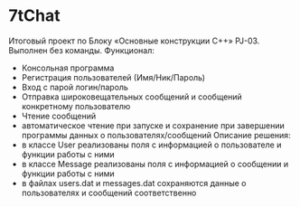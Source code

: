 # 7tChat
Итоговый проект по Блоку «Основные конструкции C++» PJ-03.
Выполнен без команды.
Функционал:
- Консольная программа
- Регистрация пользователей (Имя/Ник/Пароль)
- Вход с парой логин/пароль
- Отправка широковещательных сообщений и сообщений конкретному пользователю
- Чтение сообщений
- автоматическое чтение при запуске и сохранение при завершении программы данных о пользователях/сообщений
Описание решения:
- в классе User реализованы поля с информацией о пользователе и функции работы с ними
- в классе Message реализованы поля с информацией о сообщении и функции работы с ними
- в файлах users.dat и messages.dat сохраняются данные о пользователях и сообщений соответственно
